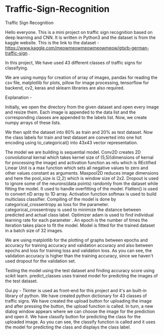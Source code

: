 # Traffic-Sign-Recognition
Traffic Sign Recognition

Hello everyone. 
  This is a mini project on traffic sign recognition based on deep learning and CNN. It is written in Python3 and the dataset is from the kaggle website.
This is the link to the dataset - https://www.kaggle.com/meowmeowmeowmeowmeow/gtsrb-german-traffic-sign .

In this project, We have used 43 different classes of traffic signs for classifying. 
 
We are using numpy for creation of array of images, pandas for reading the csv file, matplotlib for plots, pillow for image processing, tensorflow for backend, cv2, keras and sklearn libraries are also required.
 
Explanation -

  Initially, we open the directory from the given dataset and open every image and resize them. Each image is appended to the data list and the corresponding classes are appended to the labels list. Now, we create numpy arrays of these lists.

We then split the dataset into 80% as train and 20% as test dataset. Now the class labels for train and test dataset are converted into one hot encoding using to_categorical() into 43x43 vector representation.

The model we are building is sequential model. Conv2D creates 2D convolutional kernal which takes kernel size of (5,5)(dimensions of kernal for processing the image) and activation function as relu which is REctified Linear Unit is a max function which sets all negative values to zero and other values constant as arguments.
Maxpool2D reduces image dimensions and here the pool_size is (2,2) which is window size of 2x2.
Dropout is used to ignore some of the neurons(data points) randomly from the dataset while fitting the model. It used to handle overfitting of the model. 
Flatten() is used to convert nD array to 1D array.
Activation function softmax is used to build multiclass classifier.
Compiling of the model is done by categorical_crossentropy as loss for the parameter. categorical_crossentropy is used to minimize the distance between predicted and actual class label. 
Optimizer adam is used to find individual learning rate for each parameter .
An epoch is the number of times the iteration takes place to fit the model. 
Model is fitted for the trained dataset in a batch size of 32 images.
 
We are using matplotlib for the plotting of graphs between epochs and accuracy for training accuracy and validation accuracy and also between epochs and loss for training loss and validation loss. As you can see, the validation accuracy is higher than the training accuracy, since we haven't used dropout for the validation set.

Testing the model using the test dataset and finding accuracy score using scikit learn.
predict_classes uses trained model for predicting the images of the test dataset. 

Gui.py -
Tkinter is used as front-end for this project and it's an built-in library of python.
We have created python dictionary for 43 classes of traffic signs.
We have created the upload button for uploading the image and after pressing the button, the upload function is called. In turn, a new dialog window appears where we can choose the image for the prediction and open it. 
We have classify button for predicting the class for the uploaded image.
As you can see, the classify function is called and it uses the model for predicting the class and displays the class label. 
